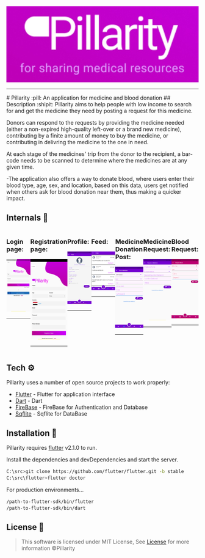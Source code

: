 <img src="./readme_assets/logo.jpg" alt="logo" width="1000"/>
<hr>
# Pillarity :pill:
An application for medicine and blood donation
## Description :shipit:
Pillarity aims to help people with low income to search
for and get the medicine they need by posting a request for this medicine.

Donors can respond to the requests by providing the medicine needed (either a non-expired high-quality left-over or a brand new medicine), contributing by a finite amount of money to buy the medicine, or contributing in delivring the medicine to the one in need.

At each stage of the medicines' trip from the donor to the recipient, a bar-code needs to be scanned to determine where the medicines are at any given time.

-The application also offers a way to donate blood, where users enter their blood type, age, sex, and location, based on this data, users get notified when others ask for blood donation near them, thus making a quicker impact.

## Internals :arrow_down_small:
<div style="display:flex">
<div>

### Login page:
<img src="./readme_assets/login.jpg" alt="login" width="300"/>
<hr>
</div>
<div>

### Registration page:
<img src="./readme_assets/register.jpg" alt="registeration" width="300"/>
<hr>
</div>
<div>

### Profile:
<img src="./readme_assets/profile.jpg" alt="progile" width="300"/>
<hr>
</div>
<div>

### Feed:
<img src="./readme_assets/feed.png" alt="feed" width="300"/>
<hr>
</div>
<div>

### Medicine Donation Post:
<img src="./readme_assets/post_med_filled.jpg" width="300"/>
<hr>
</div>
<div>

### Medicine Request:
<img src="./readme_assets/req_med.jpg" width="300"/>
<hr>
</div>
<div>

### Blood Request:
<img src="./readme_assets/req_blood_filled.jpg" width="300"/>
<hr>
</div>
</div>


## Tech :gear:

Pillarity uses a number of open source projects to work properly:

- [Flutter](https://flutter.dev/docs)  - Flutter for application interface
- [Dart](https://dart.dev/guides) - Dart 
- [FireBase](https://firebase.google.com/) - FireBase for Authentication and Database 
- [Sqflite](https://pub.dev/packages/sqflite) - Sqflite for DataBase

## Installation :sparkler:

Pillarity requires [flutter](https://flutter.dev/docs) v2.1.0 to run.

Install the dependencies and devDependencies and start the server.

```sh
C:\src>git clone https://github.com/flutter/flutter.git -b stable
C:\src\flutter>flutter doctor
```

For production environments...

```sh
/path-to-flutter-sdk/bin/flutter
/path-to-flutter-sdk/bin/dart
```
## License :scroll:

> This software is licensed under MIT License, See [License](./LICENSE) for more information ©Pillarity
